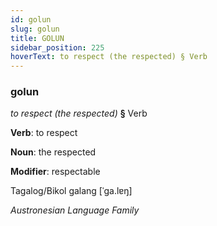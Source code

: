 ```yaml
---
id: golun
slug: golun
title: GOLUN
sidebar_position: 225
hoverText: to respect (the respected) § Verb
---
```


### golun

*to respect (the respected)* **§** Verb

**Verb**: to respect

**Noun**: the respected

**Modifier**: respectable

Tagalog/Bikol galang [ˈɡa.lɐŋ]

*Austronesian Language Family*